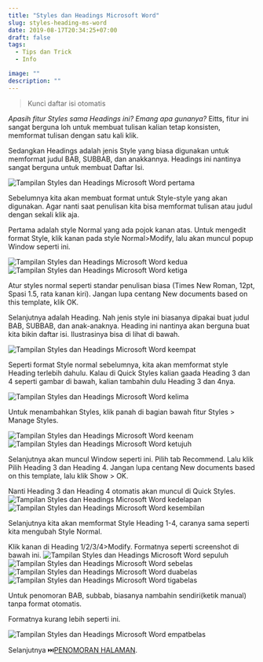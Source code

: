 ```yaml
---
title: "Styles dan Headings Microsoft Word"
slug: styles-heading-ms-word
date: 2019-08-17T20:34:25+07:00
draft: false
tags:
  - Tips dan Trick
  - Info

image: ""
description: ""
---
```


> Kunci daftar isi otomatis

_Apasih fitur Styles sama Headings ini? Emang apa gunanya?_
Eitts, fitur ini sangat berguna loh untuk membuat tulisan kalian tetap konsisten, memformat tulisan dengan satu kali klik.

Sedangkan Headings adalah jenis Style yang biasa digunakan untuk memformat judul BAB, SUBBAB, dan anakkannya. Headings ini nantinya sangat berguna untuk membuat Daftar Isi.

![Tampilan Styles dan Headings Microsoft Word pertama](/img/styles-heading-ms-word/heading-1.png)

Sebelumnya kita akan membuat format untuk Style-style yang akan digunakan. Agar nanti saat penulisan kita bisa memformat tulisan atau judul dengan sekali klik aja.

Pertama adalah style Normal yang ada pojok kanan atas. Untuk mengedit format Style, klik kanan pada style Normal>Modify, lalu akan muncul popup Window seperti ini.

![Tampilan Styles dan Headings Microsoft Word kedua](/img/styles-heading-ms-word/heading-2.png)
![Tampilan Styles dan Headings Microsoft Word ketiga](/img/styles-heading-ms-word/heading-3.png)

Atur styles normal seperti standar penulisan biasa (Times New Roman, 12pt, Spasi 1.5, rata kanan kiri). Jangan lupa centang New documents based on this template, klik OK.

Selanjutnya adalah Heading. Nah jenis style ini biasanya dipakai buat judul BAB, SUBBAB, dan anak-anaknya. Heading ini nantinya akan berguna buat kita bikin daftar isi. Ilustrasinya bisa di lihat di bawah.

![Tampilan Styles dan Headings Microsoft Word keempat](/img/styles-heading-ms-word/heading-4.png)

Seperti format Style normal sebelumnya, kita akan memformat style Heading terlebih dahulu. Kalau di Quick Styles kalian gaada Heading 3 dan 4 seperti gambar di bawah, kalian tambahin dulu Heading 3 dan 4nya.

![Tampilan Styles dan Headings Microsoft Word kelima](/img/styles-heading-ms-word/heading-5.png)

Untuk menambahkan Styles, klik panah di bagian bawah fitur Styles > Manage Styles.

![Tampilan Styles dan Headings Microsoft Word keenam](/img/styles-heading-ms-word/heading-6.png)
![Tampilan Styles dan Headings Microsoft Word ketujuh](/img/styles-heading-ms-word/heading-7.png)

Selanjutnya akan muncul Window seperti ini. Pilih tab Recommend. Lalu klik Pilih Heading 3 dan Heading 4. Jangan lupa centang New documents based on this template, lalu klik Show > OK.

Nanti Heading 3 dan Heading 4 otomatis akan muncul di Quick Styles.
![Tampilan Styles dan Headings Microsoft Word kedelapan](/img/styles-heading-ms-word/heading-8.png)
![Tampilan Styles dan Headings Microsoft Word kesembilan](/img/styles-heading-ms-word/heading-9.png)

Selanjutnya kita akan memformat Style Heading 1-4, caranya sama seperti kita mengubah Style Normal.

Klik kanan di Heading 1/2/3/4>Modify. Formatnya seperti screenshot di bawah ini.
![Tampilan Styles dan Headings Microsoft Word sepuluh](/img/styles-heading-ms-word/heading-10.png)
![Tampilan Styles dan Headings Microsoft Word sebelas](/img/styles-heading-ms-word/heading-11.png)
![Tampilan Styles dan Headings Microsoft Word duabelas](/img/styles-heading-ms-word/heading-12.png)
![Tampilan Styles dan Headings Microsoft Word tigabelas](/img/styles-heading-ms-word/heading-13.png)

Untuk penomoran BAB, subbab, biasanya nambahin sendiri(ketik manual) tanpa format otomatis.

Formatnya kurang lebih seperti ini.

![Tampilan Styles dan Headings Microsoft Word empatbelas](/img/styles-heading-ms-word/heading-14.png)

Selanjutnya ⏭[️PENOMORAN HALAMAN](/posts/penomoran-halaman-ms-word/).
